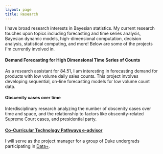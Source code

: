 ```yaml
---
layout: page
title: Research
---
```


I have broad research interests in Bayesian statistics.  My current research touches upon topics including forecasting and time series analysis, Bayesian dynamic models, high-dimensional computation, decision analysis, statistical computing, and more!  Below are some of the projects I'm currently involved in. 

#### Demand Forecasting for High Dimensional Time Series of Counts
As a research assistant for 84.51, I am interesting in forecasting demand for products with low volume daily sales counts. This project involves developing sequential, on-line forecasting models for low volume count data. 

#### Obscenity cases over time
Interdisciplinary research analyzing the number of obscenity cases over time and space, and the relationship to factors like obscenity-related Supreme Court cases, and presidential party. 

#### [Co-Curricular Technology Pathways e-advisor](https://bigdata.duke.edu/projects/co-curricular-technology-pathways-e-advisor)
I will serve as the project manager for a group of Duke undergrads participating in [Data+](https://bigdata.duke.edu/data). 

